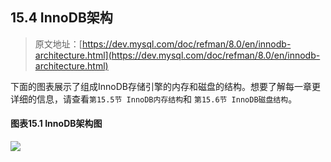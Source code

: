 ## 15.4 InnoDB架构

> 原文地址：[https://dev.mysql.com/doc/refman/8.0/en/innodb-architecture.html](https://dev.mysql.com/doc/refman/8.0/en/innodb-architecture.html)

下面的图表展示了组成InnoDB存储引擎的内存和磁盘的结构。想要了解每一章更详细的信息，请查看`第15.5节 InnoDB内存结构`和 `第15.6节 InnoDB磁盘结构`。

#### 图表15.1 InnoDB架构图

![](../resources/innodb-architecture.png)
